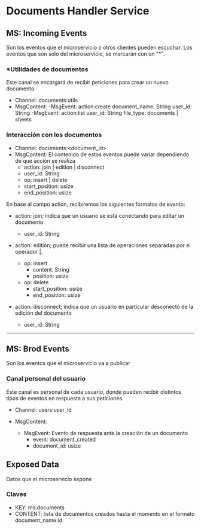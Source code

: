 # Documents Handler Service


## MS: Incoming Events

Son los eventos que el microservicio o otros clientes pueden escuchar.
Los eventos que son solo del microservicio, se marcarán con un "*".

### *Utilidades de documentos
Este canal se encargará de recibir peticiones para crear un nuevo documento.

- Channel:
    documents:utils
- MsgContent:
    -MsgEvent:
        action:create
        document_name: String
        user_id: String
    -MsgEvent:
        action:list
        user_id: String
        file_type: documents | sheets

### Interacción con los documentos

- Channel:
    documents:<document_id>
- MsgContent: El contenido de estos eventos puede variar dependiendo de que acción se realiza  
    - action: join | edition | disconnect
    - user_id: String
    - op: insert | delete
    - start_position: usize
    - end_position: usize

En base al campo action, recibiremos los siguientes formatos de evento:

- action: join; indica que un usuario se está conectando para editar un documento
    - user_id: String

- action: edition; puede recibir una lista de operaciones separadas por el operador |. 
    - op: insert 
        - content: String
        - position: usize 
    - op: delete
        - start_position: usize
        - end_position: usize

- action: disconnect; indica que un usuario en particular desconectó de la edición del documento
    - user_id: String

--- 

## MS: Brod Events

Son los eventos que el microservicio va a publicar

### Canal personal del usuario

Este canal es personal de cada usuario, donde pueden recibir distintos tipos de eventos en respuesta a sus peticiones.

- Channel:
    users:user_id


- MsgContent:  
    - MsgEvent: Evento de respuesta ante la creación de un documento  
        - event: document_created
        - document_id: usize

## Exposed Data

Datos que el microservicio expone

### Claves 
- KEY: ms:documents
- CONTENT: lista de documentos creados hasta el momento en el formato document_name:id
